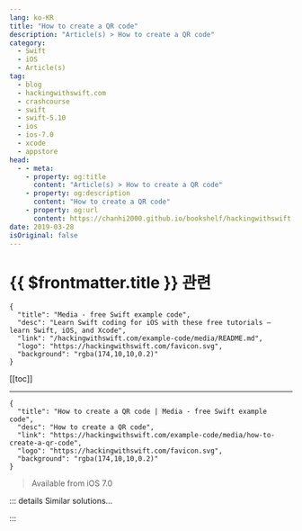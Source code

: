 ```yaml
---
lang: ko-KR
title: "How to create a QR code"
description: "Article(s) > How to create a QR code"
category:
  - Swift
  - iOS
  - Article(s)
tag: 
  - blog
  - hackingwithswift.com
  - crashcourse
  - swift
  - swift-5.10
  - ios
  - ios-7.0
  - xcode
  - appstore
head:
  - - meta:
    - property: og:title
      content: "Article(s) > How to create a QR code"
    - property: og:description
      content: "How to create a QR code"
    - property: og:url
      content: https://chanhi2000.github.io/bookshelf/hackingwithswift.com/example-code/media/how-to-create-a-qr-code.html
date: 2019-03-28
isOriginal: false
---
```


# {{ $frontmatter.title }} 관련

```component VPCard
{
  "title": "Media - free Swift example code",
  "desc": "Learn Swift coding for iOS with these free tutorials – learn Swift, iOS, and Xcode",
  "link": "/hackingwithswift.com/example-code/media/README.md",
  "logo": "https://hackingwithswift.com/favicon.svg",
  "background": "rgba(174,10,10,0.2)"
}
```

[[toc]]

---

```component VPCard
{
  "title": "How to create a QR code | Media - free Swift example code",
  "desc": "How to create a QR code",
  "link": "https://hackingwithswift.com/example-code/media/how-to-create-a-qr-code",
  "logo": "https://hackingwithswift.com/favicon.svg",
  "background": "rgba(174,10,10,0.2)"
}
```

> Available from iOS 7.0

<!-- TODO: 작성 -->

<!-- 
iOS has a built-in QR code generator, but it's a bit tricksy to use because it's exposed as a Core Image filter that needs various settings to be applied. Also, it generates codes where every bit is just one pixel across, which looks terrible if you try to stretch it inside an image view.

So, here's a simple function that wraps up QR code generation while also scaling up the QR code so it's a respectable size:

```swift
func generateQRCode(from string: String) -> UIImage? {
    let data = string.data(using: String.Encoding.ascii)

    if let filter = CIFilter(name: "CIQRCodeGenerator") {
        filter.setValue(data, forKey: "inputMessage")
        let transform = CGAffineTransform(scaleX: 3, y: 3)

        if let output = filter.outputImage?.transformed(by: transform) {
            return UIImage(ciImage: output)
        }
    }

    return nil
}

let image = generateQRCode(from: "Hacking with Swift is the best iOS coding tutorial I've ever read!")
```

-->

::: details Similar solutions…

<!--
/example-code/uikit/how-to-create-live-playgrounds-in-xcode">How to create live playgrounds in Xcode 
/quick-start/swiftui/how-to-use-instruments-to-profile-your-swiftui-code-and-identify-slow-layouts">How to use Instruments to profile your SwiftUI code and identify slow layouts 
/example-code/uikit/how-to-make-your-user-interface-in-code">How to make your user interface in code 
/example-code/uikit/how-to-add-drag-and-drop-to-your-app">How to add drag and drop to your app 
/quick-start/concurrency/how-to-use-mainactor-to-run-code-on-the-main-queue">How to use @MainActor to run code on the main queue</a>
-->

:::

